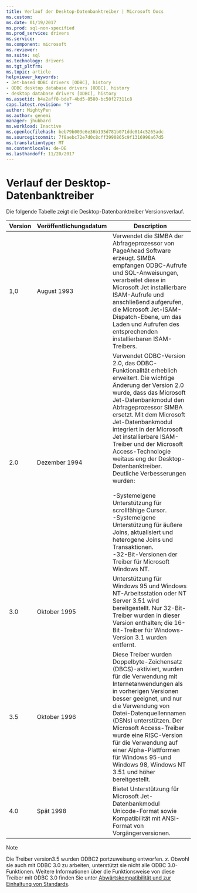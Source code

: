 ```yaml
---
title: Verlauf der Desktop-Datenbanktreiber | Microsoft Docs
ms.custom: 
ms.date: 01/19/2017
ms.prod: sql-non-specified
ms.prod_service: drivers
ms.service: 
ms.component: microsoft
ms.reviewer: 
ms.suite: sql
ms.technology: drivers
ms.tgt_pltfrm: 
ms.topic: article
helpviewer_keywords:
- Jet-based ODBC drivers [ODBC], history
- ODBC desktop database drivers [ODBC], history
- desktop database drivers [ODBC], history
ms.assetid: b4a2aff8-bde7-4bd5-8580-bc50f27311c8
caps.latest.revision: "9"
author: MightyPen
ms.author: genemi
manager: jhubbard
ms.workload: Inactive
ms.openlocfilehash: beb79b003e6e36b195d781b071dde814c5265adc
ms.sourcegitcommit: 7f8aebc72e7d0c8cff3990865c9f1316996a67d5
ms.translationtype: MT
ms.contentlocale: de-DE
ms.lasthandoff: 11/20/2017
---
```

# <a name="history-of-the-desktop-database-drivers"></a>Verlauf der Desktop-Datenbanktreiber
Die folgende Tabelle zeigt die Desktop-Datenbanktreiber Versionsverlauf.  
  
|Version|Veröffentlichungsdatum|Description|  
|-------------|------------------|-----------------|  
|1,0|August 1993|Verwendet die SIMBA der Abfrageprozessor von PageAhead Software erzeugt. SIMBA empfangen ODBC-Aufrufe und SQL-Anweisungen, verarbeitet diese in Microsoft Jet installierbare ISAM-Aufrufe und anschließend aufgerufen, die Microsoft Jet-ISAM-Dispatch-Ebene, um das Laden und Aufrufen des entsprechenden installierbaren ISAM-Treibers.|  
|2.0|Dezember 1994|Verwendet ODBC-Version 2.0, das ODBC-Funktionalität erheblich erweitert. Die wichtige Änderung der Version 2.0 wurde, dass das Microsoft Jet-Datenbankmodul den Abfrageprozessor SIMBA ersetzt. Mit dem Microsoft Jet-Datenbankmodul integriert in der Microsoft Jet installierbare ISAM-Treiber und der Microsoft Access-Technologie weitaus eng der Desktop-Datenbanktreiber. Deutliche Verbesserungen wurden:<br /><br /> -Systemeigene Unterstützung für scrollfähige Cursor.<br />-Systemeigene Unterstützung für äußere Joins, aktualisiert und heterogene Joins und Transaktionen.<br />-32-Bit-Versionen der Treiber für Microsoft Windows NT.|  
|3.0|Oktober 1995|Unterstützung für Windows 95 und Windows NT-Arbeitsstation oder NT Server 3.51 wird bereitgestellt. Nur 32-Bit-Treiber wurden in dieser Version enthalten; die 16-Bit-Treiber für Windows-Version 3.1 wurden entfernt.|  
|3.5|Oktober 1996|Diese Treiber wurden Doppelbyte-Zeichensatz (DBCS)-aktiviert, wurden für die Verwendung mit Internetanwendungen als in vorherigen Versionen besser geeignet, und nur die Verwendung von Datei-Datenquellennamen (DSNs) unterstützen. Der Microsoft Access-Treiber wurde eine RISC-Version für die Verwendung auf einer Alpha-Plattformen für Windows 95-und Windows 98, Windows NT 3.51 und höher bereitgestellt.|  
|4.0|Spät 1998|Bietet Unterstützung für Microsoft Jet-Datenbankmodul Unicode-Format sowie Kompatibilität mit ANSI-Format von Vorgängerversionen.|  
  
> [!NOTE]  
>  Die Treiber version3.5 wurden ODBC2 portzuweisung entworfen. *x*. Obwohl sie auch mit ODBC 3.0 zu arbeiten, unterstützt sie nicht alle ODBC 3.0-Funktionen. Weitere Informationen über die Funktionsweise von diese Treiber mit ODBC 3.0 finden Sie unter [Abwärtskompatibilität und zur Einhaltung von Standards](../../odbc/reference/develop-app/backward-compatibility-and-standards-compliance.md).
